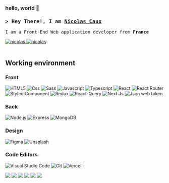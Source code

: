 ### hello, world 👋
<h3 background="red">
        <samp>&gt; Hey There!, I am
                <b><a target="_blank" href="">Nicolas Caux</a></b>
        </samp>
</h3>


<p> 
  <samp>
    I am a Front-End Web application developer from <b>France <img src="https://cdn-icons-png.flaticon.com/512/197/197560.png" width="13"/></b>
    <br>
  </samp>
</p>

<div>
 <a href="https://nicaux.com" target="_blank">
  <img src="https://img.shields.io/badge/Website-DC143C?style=for-the-badge&logo=medium&logoColor=white" alt="nicolas" />
 </a>
 <a href="https://www.linkedin.com/in/nicolas-caux-ui-ux-webdesigner-developper-front-end-next-js-react-js-mern/" target="_blank">
  <img src="https://img.shields.io/badge/LinkedIn-0077B5?style=for-the-badge&logo=linkedin&logoColor=white" alt="nicolas"/>
 </a>
</div>
<br/>

## Working environment

  ### Front
  <span>
          <img alt="HTML5" src="https://img.shields.io/badge/HTML5-E34F26?style=for-the-badge&logo=html5&logoColor=white" />
          <img alt="Css" src="https://img.shields.io/badge/CSS3-1572B6?style=for-the-badge&logo=css3&logoColor=white" />
          <img alt="Sass" src="https://img.shields.io/badge/Sass-CC6699?style=for-the-badge&logo=sass&logoColor=white" />
          <img alt="Javascript" src="https://img.shields.io/badge/JavaScript-F7DF1E?style=for-the-badge&logo=javascript&logoColor=black" />
          <img alt="Typescript" src="https://img.shields.io/badge/TypeScript-007ACC?style=for-the-badge&logo=typescript&logoColor=white" />
          <img alt="React" src="https://img.shields.io/badge/React-20232A?style=for-the-badge&logo=react&logoColor=61DAFB" />
          <img alt="React Router" src="https://img.shields.io/badge/React_Router-CA4245?style=for-the-badge&logo=react-router&logoColor=white" />
          <img alt="Styled Component" src="https://img.shields.io/badge/styled--components-DB7093?style=for-the-badge&logo=styled-components&logoColor=white" />
          <img alt="Redux" src="https://img.shields.io/badge/Redux-593D88?style=for-the-badge&logo=redux&logoColor=white" />
          <img alt="React-Query" src="https://img.shields.io/badge/React_Query-F24E1E?style=for-the-badge&logo=react-query&logoColor=white" />
          <img alt="Next Js" src="https://img.shields.io/badge/next.js-000000?style=for-the-badge&logo=nextdotjs&logoColor=white" />
           <img alt="Json web token" src="https://img.shields.io/badge/json%20web%20tokens-323330?style=for-the-badge&logo=json-web-tokens&logoColor=pink" />
  </span>
  
  ### Back
  <span>
          <img alt="Node.js" src="https://img.shields.io/badge/Node.js-43853D?style=for-the-badge&logo=node.js&logoColor=white" />
          <img alt="Express" src="https://img.shields.io/badge/Express.js-404D59?style=for-the-badge" />
          <img alt="MongoDB" src="https://img.shields.io/badge/MongoDB-4EA94B?style=for-the-badge&logo=mongodb&logoColor=white" />
  </span>
  
  ### Design
  <span>
          <img alt="Figma" src="https://img.shields.io/badge/Figma-F24E1E?style=for-the-badge&logo=figma&logoColor=white" />
          <img alt="Unsplash" src="https://img.shields.io/badge/Unsplash-000000?style=for-the-badge&logo=Unsplash&logoColor=white" />
   </span>

   ### Code Editors
   <span>
          <img alt="Visual Studio Code" src="https://img.shields.io/badge/Visual_Studio_Code-0078D4?style=for-the-badge&logo=visual%20studio%20code&logoColor=white" />
          <img alt="Git" src="https://img.shields.io/badge/GIT-E44C30?style=for-the-badge&logo=git&logoColor=white" />
          <img alt="Vercel" src="https://img.shields.io/badge/Vercel-000000?style=for-the-badge&logo=vercel&logoColor=white" />
   </span>
<br/>

![](http://github-profile-summary-cards.vercel.app/api/cards/profile-details?username=cauxNicolas&theme=material_palenight)
![](http://github-profile-summary-cards.vercel.app/api/cards/repos-per-language?username=cauxNicolas&theme=material_palenight)
![](http://github-profile-summary-cards.vercel.app/api/cards/stats?username=cauxNicolas&theme=material_palenight)
![](http://github-profile-summary-cards.vercel.app/api/cards/productive-time?username=cauxNicolas&theme=material_palenight&utcOffset=8)
![](http://github-profile-summary-cards.vercel.app/api/cards/most-commit-language?username=cauxNicolas&theme=material_palenight)
![](https://github-readme-streak-stats.herokuapp.com?user=cauxNicolas&theme=material-palenight)
